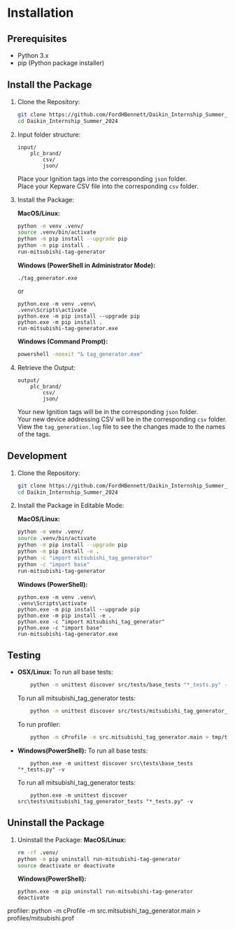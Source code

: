 # Installation

## Prerequisites
- Python 3.x
- pip (Python package installer)

## Install the Package

1. Clone the Repository:
    ```sh
    git clone https://github.com/FordHBennett/Daikin_Internship_Summer_2024.git
    cd Daikin_Internship_Summer_2024
    ```

2. Input folder structure:
    ```
    input/
        plc_brand/
            csv/
            json/
    ```

    Place your Ignition tags into the corresponding `json` folder.\
    Place your Kepware CSV file into the corresponding `csv` folder.

3. Install the Package:

    **MacOS/Linux:**
    ```sh
    python -m venv .venv/
    source .venv/bin/activate
    python -m pip install --upgrade pip
    python -m pip install .
    run-mitsubishi-tag-generator
    ```

    **Windows (PowerShell in Administrator Mode):**
    ```pwsh
    ./tag_generator.exe
    ```
    or
    ```pwsh
    python.exe -m venv .venv\
    .venv\Scripts\activate
    python.exe -m pip install --upgrade pip
    python.exe -m pip install .
    run-mitsubishi-tag-generator.exe
    ```

    **Windows (Command Prompt):**
    ```cmd  
    powershell -noexit "& tag_generator.exe"
    ```

4. Retrieve the Output:
    ```
    output/
        plc_brand/
            csv/
            json/
    ```
    Your new Ignition tags will be in the corresponding `json` folder.\
    Your new device addressing CSV will be in the corresponding `csv` folder.\
    View the `tag_generation.log` file to see the changes made to the names of the tags.

## Development

1. Clone the Repository:
    ```sh
    git clone https://github.com/FordHBennett/Daikin_Internship_Summer_2024.git
    cd Daikin_Internship_Summer_2024
    ```

2. Install the Package in Editable Mode:

    **MacOS/Linux:**
    ```sh
    python -m venv .venv/
    source .venv/bin/activate
    python -m pip install --upgrade pip
    python -m pip install -e .
    python -c "import mitsubishi_tag_generator"
    python -c "import base"
    run-mitsubishi-tag-generator
    ```

    **Windows (PowerShell):**
    ```pwsh
    python.exe -m venv .venv\
    .venv\Scripts\activate
    python.exe -m pip install --upgrade pip
    python.exe -m pip install -e .
    python.exe -c "import mitsubishi_tag_generator"
    python.exe -c "import base"
    run-mitsubishi-tag-generator.exe
    ```

## Testing

- **OSX/Linux:**
    To run all base tests:
    ```sh
        python -m unittest discover src/tests/base_tests "*_tests.py" -v 
    ```
    To run all mitsubishi_tag_generator tests:
    ```sh
        python -m unittest discover src/tests/mitsubishi_tag_generator_tests "*_tests.py" -v 
    ```
    To run profiler:
    ```sh
        python -m cProfile -m src.mitsubishi_tag_generator.main > tmp/tmp.prof
    ```
- **Windows(PowerShell):**
    To run all base tests:
    ```pwsh
        python.exe -m unittest discover src\tests\base_tests "*_tests.py" -v 
    ```
    To run all mitsubishi_tag_generator tests:
    ```pwsh
        python.exe -m unittest discover src\tests\mitsubishi_tag_generator_tests "*_tests.py" -v 
    ```

## Uninstall the Package
1. Uninstall the Package:
    **MacOS/Linux:**
    ```sh
    rm -rf .venv/
    python -m pip uninstall run-mitsubishi-tag-generator
    source deactivate or deactivate
    ```

    **Windows(PowerShell):**
    ```pwsh
    python.exe -m pip uninstall run-mitsubishi-tag-generator
    deactivate
    ```

profiler: python -m cProfile -m src.mitsubishi_tag_generator.main > profiles/mitsubishi.prof